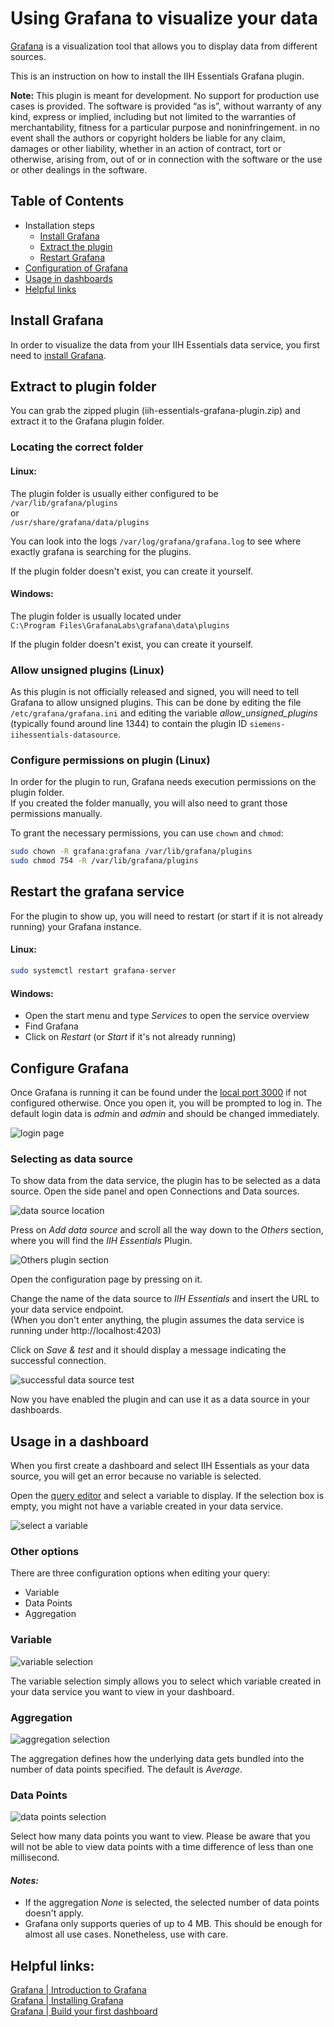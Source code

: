 # Using Grafana to visualize your data

[Grafana](https://grafana.com/) is a visualization tool that allows you to display data from different sources.

This is an instruction on how to install the IIH Essentials Grafana plugin.

**Note:** This plugin is meant for development. No support for production use cases is provided. The software is provided “as is”, without warranty of any kind, express or implied, including but not limited to the warranties of merchantability, fitness for a particular purpose and noninfringement. in no event shall the authors or copyright holders be liable for any claim, damages or other liability, whether in an action of contract, tort or otherwise, arising from, out of or in connection with the software or the use or other dealings in the software.

## Table of Contents
- Installation steps
    - [Install Grafana](#install-grafana)
    - [Extract the plugin](#extract-to-plugin-folder)
    - [Restart Grafana](#restart-the-grafana-service)
- [Configuration of Grafana](#configure-grafana)
- [Usage in dashboards](#usage-in-a-dashboard)
- [Helpful links](#helpful-links)

## Install Grafana

In order to visualize the data from your IIH Essentials data service, you first need to [install Grafana](https://grafana.com/grafana/download?edition=oss).

## Extract to plugin folder

You can grab the zipped plugin (iih-essentials-grafana-plugin.zip) and extract it to the Grafana 
plugin folder. 

### Locating the correct folder

#### Linux:  
The plugin folder is usually either configured to be  
`/var/lib/grafana/plugins`  
or  
`/usr/share/grafana/data/plugins`

You can look into the logs `/var/log/grafana/grafana.log` to see where exactly grafana is searching for the plugins.

If the plugin folder doesn't exist, you can create it yourself.

#### Windows:  
The plugin folder is usually located under  
`C:\Program Files\GrafanaLabs\grafana\data\plugins`

If the plugin folder doesn't exist, you can create it yourself.

### Allow unsigned plugins (Linux)

As this plugin is not officially released and signed, you will need to tell Grafana to allow unsigned plugins. This can be done by editing the file `/etc/grafana/grafana.ini` and editing the variable *allow_unsigned_plugins* (typically found around line 1344) to contain the plugin ID `siemens-iihessentials-datasource`. 

### Configure permissions on plugin (Linux)

In order for the plugin to run, Grafana needs execution permissions on the plugin folder.  
If you created the folder manually, you will also need to grant those permissions manually.

To grant the necessary permissions, you can use `chown` and `chmod`:  
```bash
sudo chown -R grafana:grafana /var/lib/grafana/plugins
sudo chmod 754 -R /var/lib/grafana/plugins
```

## Restart the grafana service

For the plugin to show up, you will need to restart (or start if it is not already running) your Grafana instance.

#### Linux:  
```bash
sudo systemctl restart grafana-server
```

#### Windows:
- Open the start menu and type *Services* to open the service overview
- Find Grafana
- Click on *Restart* (or *Start* if it's not already running)

## Configure Grafana

Once Grafana is running it can be found under the [local port 3000](http://localhost:3000) if not configured otherwise. 
Once you open it, you will be prompted to log in. 
The default login data is *admin* and *admin* and should be changed immediately.

![login page](docs/graphics/grafana-signin.png)

### Selecting as data source

To show data from the data service, the plugin has to be selected as a data source.
Open the side panel and open Connections and Data sources.

![data source location](docs/graphics/grafana-data_sources.png)

Press on *Add data source* and scroll all the way down to the *Others* section, where you will find the *IIH Essentials* Plugin.

![*Others* plugin section](docs/graphics/grafana-others_plugins.png)

Open the configuration page by pressing on it.

Change the name of the data source to *IIH Essentials* and insert the URL to your data service endpoint.  
(When you don't enter anything, the plugin assumes the data service is running under http://localhost:4203)

Click on *Save & test* and it should display a message indicating the successful connection.

![successful data source test](docs/graphics/grafana-success.png)

Now you have enabled the plugin and can use it as a data source in your dashboards.

## Usage in a dashboard

When you first create a dashboard and select IIH Essentials as your data source, you will get an error because no variable is selected.

Open the [query editor](https://grafana.com/docs/grafana/latest/panels-visualizations/query-transform-data/) and select a variable to display. If the selection box is empty, you might not have a variable created in your data service.

![select a variable](docs/graphics/grafana-variable_selection.png)

### Other options

There are three configuration options when editing your query:
- Variable
- Data Points
- Aggregation

### Variable

![variable selection](docs/graphics/grafana-query_variable.png)

The variable selection simply allows you to select which variable created in your data service you want to view in your dashboard.

### Aggregation

![aggregation selection](docs/graphics/grafana-query_aggregation.png)

The aggregation defines how the underlying data gets bundled into the number of data points specified. The default is *Average*.  

### Data Points

![data points selection](docs/graphics/grafana-query_datapoints.png)

Select how many data points you want to view. Please be aware that you will not be able to view data points with a time difference of less than one millisecond.

#### *Notes:*  
- If the aggregation *None* is selected, the selected number of data points doesn't apply.
- Grafana only supports queries of up to 4 MB. This should be enough for almost all use cases. Nonetheless, use with care.

## Helpful links:  
[Grafana | Introduction to Grafana](https://grafana.com/docs/grafana/latest/introduction/)  
[Grafana | Installing Grafana](https://grafana.com/grafana/download?edition=oss)  
[Grafana | Build your first dashboard](https://grafana.com/docs/grafana/latest/getting-started/build-first-dashboard/)
